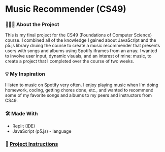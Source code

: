 # Music Recommender (CS49)

### 👩🏽‍💻 About the Project
This is my final project for the CS49 (Foundations of Computer Science) course. I combined all of the knowledge I gained about JavaScript and the p5.js library druing the course to create a music recommender that presents users with songs and albums using Spotify iframes from an array. I wanted to involve user input, dynamic visuals, and an interest of mine: music, to create a project that I completed over the course of two weeks.

### 💡 My Inspiration
I listen to music on Spotify very often. I enjoy playing music when I'm doing homework, coding, getting chores done, etc., and wanted to recommend some of my favorite songs and albums to my peers and instructors from CS49.

### 🛠 Made With
- Replit (IDE)
- JavaScript (p5.js) - language

### 📃 [Project Instructions](https://docs.google.com/document/d/1e2wWJA-5n8ObvyVMogOH2bBL8_rMI_f8ObJcvuzkdvo/edit)
